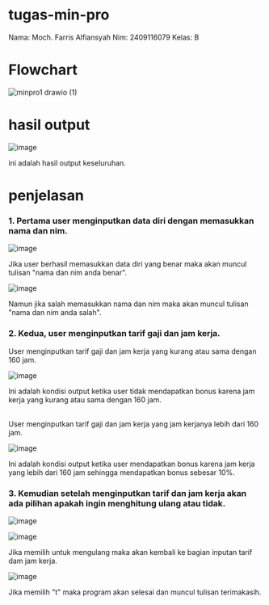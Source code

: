 # tugas-min-pro
Nama: Moch. Farris Alfiansyah Nim: 2409116079 Kelas: B

# Flowchart

![minpro1 drawio (1)](https://github.com/user-attachments/assets/b5514937-6f04-4db3-b72a-b55e09b918b9)

# hasil output 
![image](https://github.com/user-attachments/assets/08c29ce3-229b-4342-be88-ab14bd1f3721)


ini adalah hasil output keseluruhan.

# penjelasan
### 1. Pertama user menginputkan data diri dengan memasukkan nama dan nim.


![image](https://github.com/user-attachments/assets/94e91393-c0f1-4960-b71b-a45e64a614ca)


Jika user berhasil memasukkan data diri yang benar maka akan muncul tulisan "nama dan nim anda benar".


![image](https://github.com/user-attachments/assets/5677e4e1-0202-4180-9994-e8663da521a5)


Namun jika salah memasukkan nama dan nim maka akan muncul tulisan "nama dan nim anda salah".
<br>



### 2. Kedua, user menginputkan tarif gaji dan jam kerja.

User menginputkan tarif gaji dan jam kerja yang kurang atau sama dengan 160 jam.


![image](https://github.com/user-attachments/assets/bba97585-2e44-4ea0-aa95-34707b0531bb)


Ini adalah kondisi output ketika user tidak mendapatkan bonus karena jam kerja yang kurang atau sama dengan 160 jam.


<br>
User menginputkan tarif gaji dan jam kerja yang jam kerjanya lebih dari 160 jam.


![image](https://github.com/user-attachments/assets/9c86cdb6-3363-42da-a58a-43b2c2151665)


Ini adalah kondisi output ketika user mendapatkan bonus karena jam kerja yang lebih dari 160 jam sehingga mendapatkan bonus sebesar 10%.<br>



### 3. Kemudian setelah menginputkan tarif dan jam kerja akan ada pilihan apakah ingin menghitung ulang atau tidak.


![image](https://github.com/user-attachments/assets/80f49c00-99a5-4f5c-bead-300ebf4929df)



![image](https://github.com/user-attachments/assets/e9e1fc88-baf0-4023-8384-5972440f766d)


Jika memilih untuk mengulang maka akan kembali ke bagian inputan tarif dam jam kerja.<br>


![image](https://github.com/user-attachments/assets/23f76d79-6455-4bc5-8c02-84ff2988c111)


Jika memilih "t" maka program akan selesai dan muncul tulisan terimakasih.







